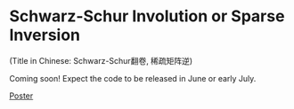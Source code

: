 # Schwarz-Schur Involution or Sparse Inversion
(Title in Chinese: Schwarz-Schur翻卷, 稀疏矩阵逆)

Coming soon! Expect the code to be released in June or early July. 

[Poster](https://www.dropbox.com/scl/fi/l3d7y338wk1nthm9zw3cy/poster-icml25.pdf?rlkey=56rf2a9ft68sitptdsx5280y7&st=h3sb7yxz&dl=0)
